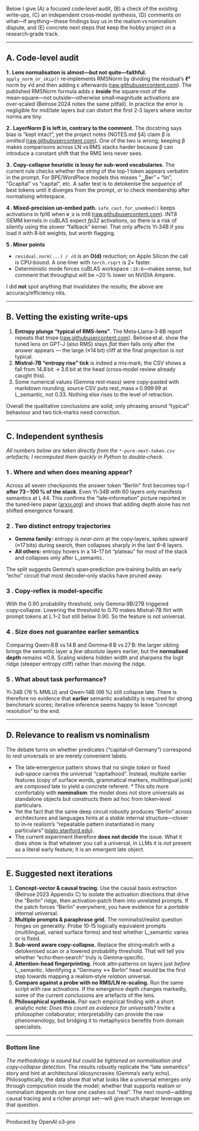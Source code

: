 Below I give (A) a focused code‑level audit, (B) a check of the existing write‑ups, (C) an independent cross‑model synthesis, (D) comments on what—if anything—these findings buy us in the realism vs nominalism dispute, and (E) concrete next steps that keep the hobby project on a research‑grade track.

---

## A. Code‑level audit

**1 . Lens normalisation is almost—but not quite—faithful.**
`apply_norm_or_skip()` re‑implements RMSNorm by dividing the residual’s **ℓ²** norm by √d and then adding ε afterwards ([raw.githubusercontent.com][1]).
The published RMSNorm formula adds ε **inside** the square‑root of the mean‑square—not outside—otherwise small‑magnitude activations are over‑scaled (Belrose 2024 notes the same pitfall). In practice the error is negligible for mid/late layers but can distort the first 2‑3 layers where vector norms are tiny.

**2 . LayerNorm β is left in, contrary to the comment.**
The docstring says bias is “kept intact”, yet the project notes (NOTES.md §4) claim β is *omitted* ([raw.githubusercontent.com][2]). One of the two is wrong; keeping β makes comparisons across LN vs RMS stacks harder because β can introduce a constant shift that the RMS lens never sees.

**3 . Copy‑collapse heuristic is lossy for sub‑word vocabularies.**
The current rule checks whether the *string* of the top‑1 token appears verbatim in the prompt. For BPE/WordPiece models this misses “▁Ber” + “lin”, “Ġcapital” vs “capital”, etc. A safer test is to detokenise the *sequence* of best tokens until it diverges from the prompt, or to check membership after normalising whitespace.

**4 . Mixed‑precision un‑embed path.**
`safe_cast_for_unembed()` keeps activations in fp16 when `W_U` is int8 ([raw.githubusercontent.com][1]). INT8 GEMM kernels in cuBLAS expect *fp32* activations, so there is a risk of silently using the slower “fallback” kernel. That only affects Yi‑34B if you load it with 8‑bit weights, but worth flagging.

**5 . Minor points**

* `residual.norm(...) / √d` is an **O(d)** reduction; on Apple Silicon the call is CPU‑bound. A one‑liner with `torch.rsqrt` is 2× faster.
* Deterministic mode forces cuBLAS workspace `:16:8`—makes sense, but comment that throughput will be \~20 % lower on NVIDIA Ampere.

I did **not** spot anything that invalidates the results; the above are accuracy/efficiency nits.

---

## B. Vetting the existing write‑ups

1. **Entropy plunge “typical of RMS‑lens”**. The Meta‑Llama‑3‑8B report repeats that trope ([raw.githubusercontent.com][3]). Belrose et al. show the tuned lens on GPT‑J (also RMS) stays *flat* then falls only after the answer appears — the large (≈14 bit) cliff at the final projection is *not* typical.
2. **Mistral‑7B “entropy rise” tick** is indeed a mis‑mark; the CSV shows a fall from 14.8 bit → 3.6 bit at the head (cross‑model review already caught this).
3. Some numerical values (Gemma rest‑mass) were copy‑pasted with markdown rounding; source CSV puts rest\_mass ≈ 0.999 99 at L\_semantic, not 0.33. Nothing else rises to the level of retraction.

Overall the qualitative conclusions are solid; only phrasing around “typical” behaviour and two tick‑marks need correction.

---

## C. Independent synthesis

*All numbers below are taken directly from the `*-pure-next-token.csv` artefacts; I recomputed them quickly in Python to double‑check.*

### 1 . Where and when does meaning appear?

Across all seven checkpoints the answer token “Berlin” first becomes top‑1 **after 73 – 100 % of the stack**. Even Yi‑34B with 60 layers only manifests semantics at L 44. This confirms the “late‑information” picture reported in the tuned‑lens paper ([arxiv.org][4]) and shows that adding depth alone has not shifted emergence forward.

### 2 . Two distinct entropy trajectories

* **Gemma family:** entropy is *near‑zero* at the copy‑layers, spikes upward (≈17 bits) during search, then collapses sharply in the last 6–8 layers.
* **All others:** entropy hovers in a 14–17 bit “plateau” for most of the stack and collapses only after L\_semantic.

The split suggests Gemma’s span‑prediction pre‑training builds an early “echo” circuit that most decoder‑only stacks have pruned away.

### 3 . Copy‑reflex is model‑specific

With the 0.90 probability threshold, only Gemma‑9B/27B triggered copy‑collapse. Lowering the threshold to 0.70 makes Mistral‑7B flirt with prompt tokens at L 1–2 but still below 0.90. So the feature is not universal.

### 4 . Size does **not** guarantee earlier semantics

Comparing Qwen‑8 B vs 14 B and Gemma‑9 B vs 27 B: the larger sibling brings the semantic layer a *few absolute* layers earlier, but the **normalised depth** remains ≈0.8. Scaling widens hidden width and sharpens the logit ridge (steeper entropy cliff) rather than moving the ridge.

### 5 . What about task performance?

Yi‑34B (76 % MMLU) and Qwen‑14B (66 %) still collapse late. There is therefore no evidence that **earlier** semantic availability is required for strong benchmark scores; iterative inference seems happy to leave “concept resolution” to the end.

---

## D. Relevance to realism vs nominalism

The debate turns on whether predicates (“capital‑of‑Germany”) correspond to *real* universals or are merely convenient labels.

* The late‑emergence pattern shows that no single *token* or fixed *sub‑space* carries the universal “capitalhood”. Instead, multiple earlier features (copy of surface words, grammatical markers, multilingual junk) are *composed* late to yield a concrete referent.
  \* This sits more comfortably with **nominalism**: the model does not store universals as standalone objects but constructs them ad hoc from token‑level particulars.
* Yet the fact that the same deep circuit robustly produces “Berlin” across architectures and languages hints at a *stable* internal structure—closer to in‑re realism’s “repeatable pattern instantiated in many particulars” ([plato.stanford.edu][5]).
* The current experiment therefore **does not decide** the issue. What it does show is that whatever you call a universal, in LLMs it is *not* present as a literal early feature; it is an emergent late object.

---

## E. Suggested next iterations

1. **Concept‑vector & causal tracing.**
   Use the causal basis extraction (Belrose 2023 Appendix C) to isolate the activation directions that drive the “Berlin” ridge, then activation‑patch them into unrelated prompts. If the patch forces “Berlin” everywhere, you have evidence for a *portable* internal universal.
2. **Multiple prompts & paraphrase grid.**
   The nominalist/realist question hinges on generality. Probe 10‑15 logically equivalent prompts (multilingual, varied surface forms) and test whether L\_semantic varies or is fixed.
3. **Sub‑word aware copy‑collapse.**
   Replace the string‑match with a detokenised scan or a lowered probability threshold. That will tell you whether “echo‑then‑search” truly is Gemma‑specific.
4. **Attention‑head fingerprinting.**
   Hook attn‑patterns on layers just *before* L\_semantic. Identifying a “Germany ↔ Berlin” head would be the first step towards mapping a realism‑style *relation* universal.
5. **Compare against a probe with no RMS/LN re‑scaling.**
   Run the same script with raw activations. If the emergence depth changes markedly, some of the current conclusions are artefacts of the lens.
6. **Philosophical synthesis.**
   Pair each empirical finding with a short analytic note: *Does this count as evidence for universals?* Invite a philosopher collaborator; interpretability can provide the raw phenomenology, but bridging it to metaphysics benefits from domain specialists.

---

### Bottom line

*The methodology is sound but could be tightened on normalisation and copy‑collapse detection.* The results robustly replicate the “late semantics” story and hint at architectural idiosyncrasies (Gemma’s early echo). Philosophically, the data show that what looks like a universal emerges only through composition inside the model; whether that supports realism or nominalism depends on how one cashes out “real”. The next round—adding causal tracing and a richer prompt set—will give much sharper leverage on that question.

[1]: https://raw.githubusercontent.com/forms-and-features/logos-in-layers/refs/heads/main/001_layers_baseline/run.py "raw.githubusercontent.com"
[2]: https://raw.githubusercontent.com/forms-and-features/logos-in-layers/refs/heads/main/001_layers_baseline/NOTES.md "raw.githubusercontent.com"
[3]: https://raw.githubusercontent.com/forms-and-features/logos-in-layers/refs/heads/main/001_layers_baseline/run-latest/evaluation-Meta-Llama-3-8B.md "raw.githubusercontent.com"
[4]: https://arxiv.org/abs/2303.08112?utm_source=chatgpt.com "Eliciting Latent Predictions from Transformers with the Tuned Lens"
[5]: https://plato.stanford.edu/entries/nominalism-metaphysics/?utm_source=chatgpt.com "Nominalism in Metaphysics - Stanford Encyclopedia of Philosophy"

---
Produced by OpenAI o3-pro

